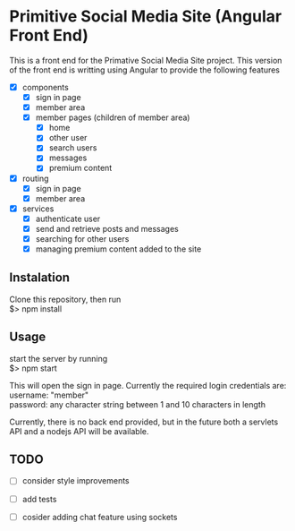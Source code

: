 # Primitive Social Media Site (Angular Front End)
This is a front end for the Primative Social Media Site project. This version of the front end is writting using Angular to provide the following features
- [x] components
  - [x] sign in page 
  - [x] member area
  - [x] member pages (children of member area)
    - [x] home
    - [x] other user
    - [x] search users
    - [x] messages
    - [x] premium content
- [x] routing
  - [x] sign in page 
  - [x] member area
- [x] services 
  - [x] authenticate user
  - [x] send and retrieve posts and messages
  - [x] searching for other users
  - [x] managing premium content added to the site

## Instalation
Clone this repository, then run<br>
$> npm install

## Usage
start the server by running<br>
$> npm start

This will open the sign in page. Currently the required login credentials are:<br>
username: "member"<br>
password: any character string between 1 and 10 characters in length

Currently, there is no back end provided, but in the future both a servlets API and a nodejs API will be available.

## TODO
- [ ] consider style improvements
- [ ] add tests
- [ ] cosider adding chat feature using sockets

